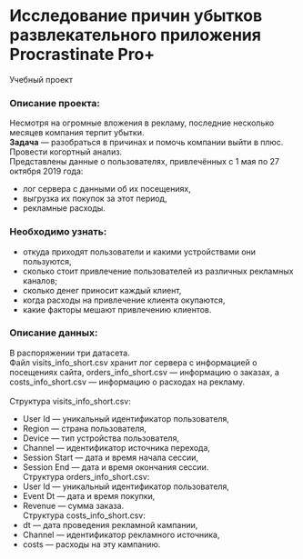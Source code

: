 # Исследование причин убытков развлекательного приложения Procrastinate Pro+
Учебный проект
### Описание проекта:
Несмотря на огромные вложения в рекламу, последние несколько месяцев компания терпит убытки. 
<br><b>Задача</b> — разобраться в причинах и помочь компании выйти в плюс. Провести когортный анализ.</br>
Представлены данные о пользователях, привлечённых с 1 мая по 27 октября 2019 года:
- лог сервера с данными об их посещениях,
- выгрузка их покупок за этот период,
- рекламные расходы.
### Необходимо узнать:
- откуда приходят пользователи и какими устройствами они пользуются,
- сколько стоит привлечение пользователей из различных рекламных каналов;
- сколько денег приносит каждый клиент,
- когда расходы на привлечение клиента окупаются,
- какие факторы мешают привлечению клиентов.
### Описание данных:
В распоряжении три датасета. 
<br>Файл visits_info_short.csv хранит лог сервера с информацией о посещениях сайта, orders_info_short.csv — информацию о заказах, а costs_info_short.csv — информацию о расходах на рекламу.</br>
<br>Структура visits_info_short.csv:</br>
- User Id — уникальный идентификатор пользователя,
- Region — страна пользователя,
- Device — тип устройства пользователя,
- Channel — идентификатор источника перехода,
- Session Start — дата и время начала сессии,
- Session End — дата и время окончания сессии.
<br>Структура orders_info_short.csv:</br>
- User Id — уникальный идентификатор пользователя,
- Event Dt — дата и время покупки,
- Revenue — сумма заказа.
<br>Структура costs_info_short.csv:</br>
- dt — дата проведения рекламной кампании,
- Channel — идентификатор рекламного источника,
- costs — расходы на эту кампанию.
